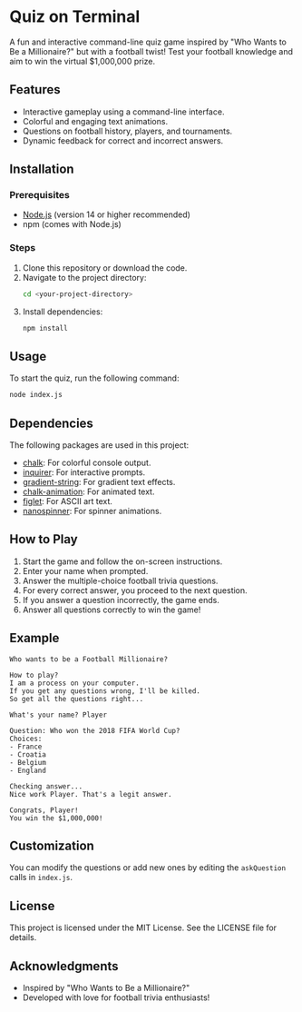 # Quiz on Terminal

A fun and interactive command-line quiz game inspired by "Who Wants to Be a Millionaire?" but with a football twist! Test your football knowledge and aim to win the virtual $1,000,000 prize.

## Features
- Interactive gameplay using a command-line interface.
- Colorful and engaging text animations.
- Questions on football history, players, and tournaments.
- Dynamic feedback for correct and incorrect answers.

## Installation

### Prerequisites
- [Node.js](https://nodejs.org/) (version 14 or higher recommended)
- npm (comes with Node.js)

### Steps
1. Clone this repository or download the code.
2. Navigate to the project directory:
   ```bash
   cd <your-project-directory>
   ```
3. Install dependencies:
   ```bash
   npm install
   ```

## Usage
To start the quiz, run the following command:
```bash
node index.js
```

## Dependencies
The following packages are used in this project:
- [chalk](https://www.npmjs.com/package/chalk): For colorful console output.
- [inquirer](https://www.npmjs.com/package/inquirer): For interactive prompts.
- [gradient-string](https://www.npmjs.com/package/gradient-string): For gradient text effects.
- [chalk-animation](https://www.npmjs.com/package/chalk-animation): For animated text.
- [figlet](https://www.npmjs.com/package/figlet): For ASCII art text.
- [nanospinner](https://www.npmjs.com/package/nanospinner): For spinner animations.

## How to Play
1. Start the game and follow the on-screen instructions.
2. Enter your name when prompted.
3. Answer the multiple-choice football trivia questions.
4. For every correct answer, you proceed to the next question.
5. If you answer a question incorrectly, the game ends.
6. Answer all questions correctly to win the game!

## Example
```
Who wants to be a Football Millionaire?

How to play?
I am a process on your computer.
If you get any questions wrong, I'll be killed.
So get all the questions right...

What's your name? Player

Question: Who won the 2018 FIFA World Cup?
Choices:
- France
- Croatia
- Belgium
- England

Checking answer...
Nice work Player. That's a legit answer.

Congrats, Player!
You win the $1,000,000!
```

## Customization
You can modify the questions or add new ones by editing the `askQuestion` calls in `index.js`.

## License
This project is licensed under the MIT License. See the LICENSE file for details.

## Acknowledgments
- Inspired by "Who Wants to Be a Millionaire?"
- Developed with love for football trivia enthusiasts!

